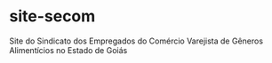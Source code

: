 # site-secom
Site do Sindicato dos Empregados do Comércio Varejista de Gêneros Alimentícios no Estado de Goiás
